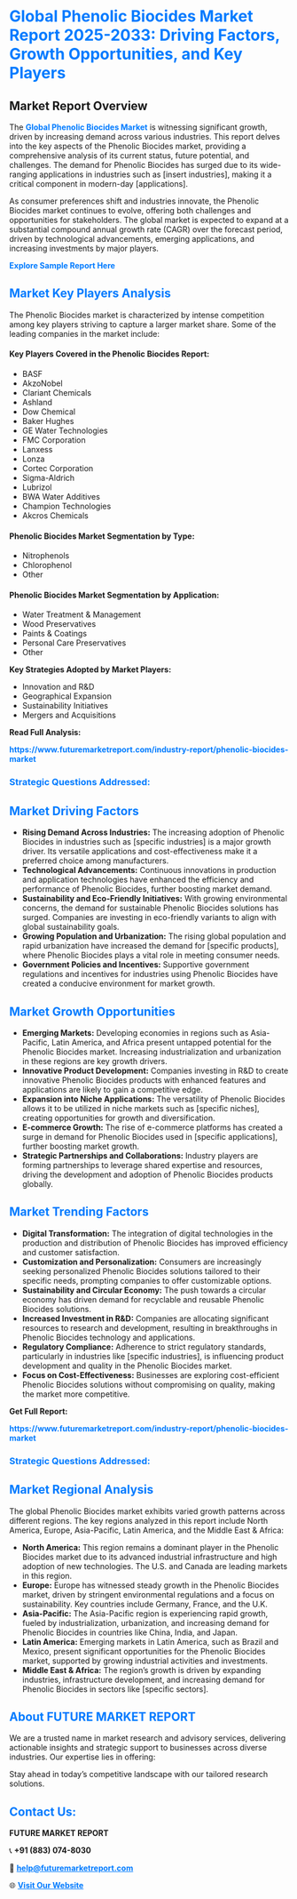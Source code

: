 <h1 style="color: #007BFF;">Global Phenolic Biocides Market Report 2025-2033: Driving Factors, Growth Opportunities, and Key Players</h1>

<section id="overview">
<h2>Market Report Overview</h2>
<p>The <a href="https://www.futuremarketreport.com/industry-report/phenolic-biocides-market" style="color: #007BFF; text-decoration: none;"><strong>Global Phenolic Biocides Market</strong></a> is witnessing significant growth, driven by increasing demand across various industries. This report delves into the key aspects of the Phenolic Biocides market, providing a comprehensive analysis of its current status, future potential, and challenges. The demand for Phenolic Biocides has surged due to its wide-ranging applications in industries such as [insert industries], making it a critical component in modern-day [applications].</p>
<p>As consumer preferences shift and industries innovate, the Phenolic Biocides market continues to evolve, offering both challenges and opportunities for stakeholders. The global market is expected to expand at a substantial compound annual growth rate (CAGR) over the forecast period, driven by technological advancements, emerging applications, and increasing investments by major players.</p>
</section>

<section id="overview">
<p><a href="https://www.futuremarketreport.com/request-sample/reportId=89308" style="color: #007BFF; text-decoration: none;"><strong>Explore Sample Report Here</strong></a></p>
</section>

<section id="key-players">
<h2 style="color: #007BFF;">Market Key Players Analysis</h2>
<p>The Phenolic Biocides market is characterized by intense competition among key players striving to capture a larger market share. Some of the leading companies in the market include:</p>
<h4>Key Players Covered in the Phenolic Biocides Report:</h4>
<ul><li>BASF</li><li>AkzoNobel</li><li>Clariant Chemicals</li><li>Ashland</li><li>Dow Chemical</li><li>Baker Hughes</li><li>GE Water Technologies</li><li>FMC Corporation</li><li>Lanxess</li><li>Lonza</li><li>Cortec Corporation</li><li>Sigma-Aldrich</li><li>Lubrizol</li><li>BWA Water Additives</li><li>Champion Technologies</li><li>Akcros Chemicals</li></ul>
<h4>Phenolic Biocides Market Segmentation by Type:</h4>
<ul><li>Nitrophenols</li><li>Chlorophenol</li><li>Other</li></ul>

<h4>Phenolic Biocides Market Segmentation by Application:</h4>
<ul><li>Water Treatment &amp; Management</li><li>Wood Preservatives</li><li>Paints &amp; Coatings</li><li>Personal Care Preservatives</li><li>Other</li></ul>
<p><strong>Key Strategies Adopted by Market Players:</strong></p>
<ul>
<li>Innovation and R&D</li>
<li>Geographical Expansion</li>
<li>Sustainability Initiatives</li>
<li>Mergers and Acquisitions</li>
</ul>
</section>

<section>
<p><strong>Read Full Analysis: </strong></p><a href="https://www.futuremarketreport.com/industry-report/phenolic-biocides-market" style="color: #007BFF; text-decoration: none;"><strong>https://www.futuremarketreport.com/industry-report/phenolic-biocides-market</strong></a>
<h3 style="color: #007BFF;">Strategic Questions Addressed:</h3>
</section>

<section id="driving-factors">
<h2 style="color: #007BFF;">Market Driving Factors</h2>
<ul>
<li><strong>Rising Demand Across Industries:</strong> The increasing adoption of Phenolic Biocides in industries such as [specific industries] is a major growth driver. Its versatile applications and cost-effectiveness make it a preferred choice among manufacturers.</li>
<li><strong>Technological Advancements:</strong> Continuous innovations in production and application technologies have enhanced the efficiency and performance of Phenolic Biocides, further boosting market demand.</li>
<li><strong>Sustainability and Eco-Friendly Initiatives:</strong> With growing environmental concerns, the demand for sustainable Phenolic Biocides solutions has surged. Companies are investing in eco-friendly variants to align with global sustainability goals.</li>
<li><strong>Growing Population and Urbanization:</strong> The rising global population and rapid urbanization have increased the demand for [specific products], where Phenolic Biocides plays a vital role in meeting consumer needs.</li>
<li><strong>Government Policies and Incentives:</strong> Supportive government regulations and incentives for industries using Phenolic Biocides have created a conducive environment for market growth.</li>
</ul>
</section>

<section id="growth-opportunities">
<h2 style="color: #007BFF;">Market Growth Opportunities</h2>
<ul>
<li><strong>Emerging Markets:</strong> Developing economies in regions such as Asia-Pacific, Latin America, and Africa present untapped potential for the Phenolic Biocides market. Increasing industrialization and urbanization in these regions are key growth drivers.</li>
<li><strong>Innovative Product Development:</strong> Companies investing in R&D to create innovative Phenolic Biocides products with enhanced features and applications are likely to gain a competitive edge.</li>
<li><strong>Expansion into Niche Applications:</strong> The versatility of Phenolic Biocides allows it to be utilized in niche markets such as [specific niches], creating opportunities for growth and diversification.</li>
<li><strong>E-commerce Growth:</strong> The rise of e-commerce platforms has created a surge in demand for Phenolic Biocides used in [specific applications], further boosting market growth.</li>
<li><strong>Strategic Partnerships and Collaborations:</strong> Industry players are forming partnerships to leverage shared expertise and resources, driving the development and adoption of Phenolic Biocides products globally.</li>
</ul>
</section>

<section id="trending-factors">
<h2 style="color: #007BFF;">Market Trending Factors</h2>
<ul>
<li><strong>Digital Transformation:</strong> The integration of digital technologies in the production and distribution of Phenolic Biocides has improved efficiency and customer satisfaction.</li>
<li><strong>Customization and Personalization:</strong> Consumers are increasingly seeking personalized Phenolic Biocides solutions tailored to their specific needs, prompting companies to offer customizable options.</li>
<li><strong>Sustainability and Circular Economy:</strong> The push towards a circular economy has driven demand for recyclable and reusable Phenolic Biocides solutions.</li>
<li><strong>Increased Investment in R&D:</strong> Companies are allocating significant resources to research and development, resulting in breakthroughs in Phenolic Biocides technology and applications.</li>
<li><strong>Regulatory Compliance:</strong> Adherence to strict regulatory standards, particularly in industries like [specific industries], is influencing product development and quality in the Phenolic Biocides market.</li>
<li><strong>Focus on Cost-Effectiveness:</strong> Businesses are exploring cost-efficient Phenolic Biocides solutions without compromising on quality, making the market more competitive.</li>
</ul>
</section>

<section>
<p><strong>Get Full Report: </strong></p><a href="https://www.futuremarketreport.com/industry-report/phenolic-biocides-market" style="color: #007BFF; text-decoration: none;"><strong>https://www.futuremarketreport.com/industry-report/phenolic-biocides-market</strong></a>
<h3 style="color: #007BFF;">Strategic Questions Addressed:</h3>
</section>


<section id="regional-analysis">
<h2 style="color: #007BFF;">Market Regional Analysis</h2>
<p>The global Phenolic Biocides market exhibits varied growth patterns across different regions. The key regions analyzed in this report include North America, Europe, Asia-Pacific, Latin America, and the Middle East & Africa:</p>
<ul>
<li><strong>North America:</strong> This region remains a dominant player in the Phenolic Biocides market due to its advanced industrial infrastructure and high adoption of new technologies. The U.S. and Canada are leading markets in this region.</li>
<li><strong>Europe:</strong> Europe has witnessed steady growth in the Phenolic Biocides market, driven by stringent environmental regulations and a focus on sustainability. Key countries include Germany, France, and the U.K.</li>
<li><strong>Asia-Pacific:</strong> The Asia-Pacific region is experiencing rapid growth, fueled by industrialization, urbanization, and increasing demand for Phenolic Biocides in countries like China, India, and Japan.</li>
<li><strong>Latin America:</strong> Emerging markets in Latin America, such as Brazil and Mexico, present significant opportunities for the Phenolic Biocides market, supported by growing industrial activities and investments.</li>
<li><strong>Middle East & Africa:</strong> The region’s growth is driven by expanding industries, infrastructure development, and increasing demand for Phenolic Biocides in sectors like [specific sectors].</li>
</ul>
</section>

<footer>
<h2 style="color: #007BFF;">About FUTURE MARKET REPORT</h2>
<p>We are a trusted name in market research and advisory services, delivering actionable insights and strategic support to businesses across diverse industries. Our expertise lies in offering:</p>

<p>Stay ahead in today’s competitive landscape with our tailored research solutions.</p>

<h2 style="color: #007BFF;">Contact Us:</h2>
<p><strong>FUTURE MARKET REPORT</strong></p>
<p>📞 <strong>+91 (883) 074-8030</strong></p>
<p>📧 <strong><a href="mailto:help@futuremarketreport.com" style="color: #007BFF;">help@futuremarketreport.com</a></strong></p>
<p>🌐 <strong><a href="https://www.futuremarketreport.com/" style="color: #007BFF;">Visit Our Website</a></strong></p>
</footer>
